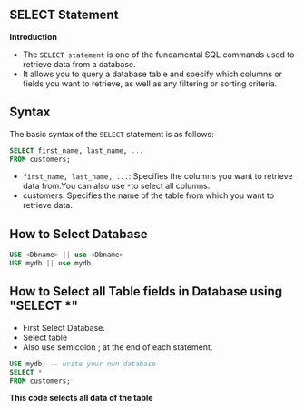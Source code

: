 ## SELECT Statement
**Introduction**
- The `SELECT statement` is one of the fundamental SQL commands used to retrieve data from a database. 
- It allows you to query a database table and specify which columns or fields you want to retrieve, as well as any filtering or sorting 
  criteria.
  
## Syntax
The basic syntax of the `SELECT` statement is as follows:

```sql
SELECT first_name, last_name, ...
FROM customers;
```
- `first_name, last_name, ...`: Specifies the columns you want to retrieve data from.You can also use `*`to select all columns.
- customers: Specifies the name of the table from which you want to retrieve data.

## How to Select Database
 
 ```sql
 USE <Dbname> || use <Dbname>
 USE mydb || use mydb
 ```

## How to Select all Table fields in Database using "SELECT *"

 - First Select Database.
 - Select table
 - Also use semicolon ; at the end of each statement.

 ```sql
 USE mydb; -- write your own database
 SELECT * 
 FROM customers;
 ```
 **This code selects all data of the table**



